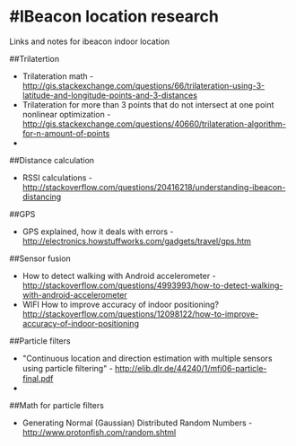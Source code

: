 #IBeacon location research
=========================

Links and notes for ibeacon indoor location

##Trilatertion 

* Trilateration math -  http://gis.stackexchange.com/questions/66/trilateration-using-3-latitude-and-longitude-points-and-3-distances
* Trilateration for more than 3 points that do not intersect at one point nonlinear optimization - http://gis.stackexchange.com/questions/40660/trilateration-algorithm-for-n-amount-of-points
* 

##Distance calculation
* RSSI calculations - http://stackoverflow.com/questions/20416218/understanding-ibeacon-distancing

##GPS
* GPS explained, how it deals with errors - http://electronics.howstuffworks.com/gadgets/travel/gps.htm

##Sensor fusion
* How to detect walking with Android accelerometer - http://stackoverflow.com/questions/4993993/how-to-detect-walking-with-android-accelerometer
* WIFI How to improve accuracy of indoor positioning? http://stackoverflow.com/questions/12098122/how-to-improve-accuracy-of-indoor-positioning

##Particle filters
* "Continuous location and direction estimation with multiple sensors using particle ﬁltering" - http://elib.dlr.de/44240/1/mfi06-particle-final.pdf
* 

##Math for particle filters
* Generating Normal (Gaussian) Distributed Random Numbers - http://www.protonfish.com/random.shtml
